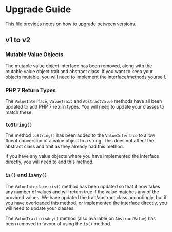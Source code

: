 # Upgrade Guide

This file provides notes on how to upgrade between versions.

## v1 to v2

### Mutable Value Objects

The mutable value object interface has been removed, along with the mutable value object trait and abstract 
class. If you want to keep your objects mutable, you will need to implement the interface/methods yourself.

### PHP 7 Return Types

The `ValueInterface`, `ValueTrait` and `AbstractValue` methods have all been updated to add PHP 7 return types.
You will need to update your classes to match these.

### `toString()`

The method `toString()` has been added to the `ValueInterface` to allow fluent conversion of a value object to
a string. This does not affect the abstract class and trait as they already had this method.

If you have any value objects where you have implemented the interface directly, you will need to add this method.

### `is()` and `isAny()`

The `ValueInterface::is()` method has been updated so that it now takes any number of values and will return
true if the value matches any of the provided values. We have updated the trait/abstract class accordingly,
but if you have overloaded this method, or implemented the interface directly, you will need to update your
classes.

The `ValueTrait::isAny()` method (also available on `AbstractValue`) has been removed in favour of using the
`is()` method.
